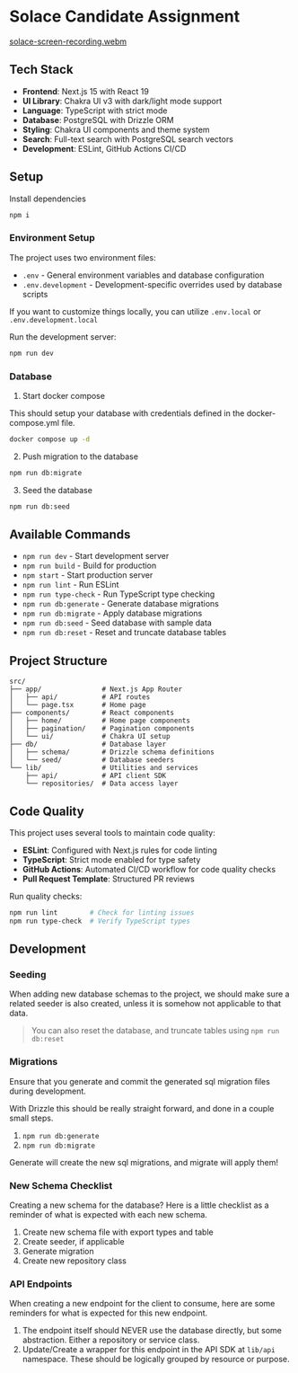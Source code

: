 # Solace Candidate Assignment

[solace-screen-recording.webm](https://github.com/user-attachments/assets/c57cd6a5-4b6b-4bb9-957b-dfc3b132f5ed)


## Tech Stack

- **Frontend**: Next.js 15 with React 19
- **UI Library**: Chakra UI v3 with dark/light mode support
- **Language**: TypeScript with strict mode
- **Database**: PostgreSQL with Drizzle ORM
- **Styling**: Chakra UI components and theme system
- **Search**: Full-text search with PostgreSQL search vectors
- **Development**: ESLint, GitHub Actions CI/CD

## Setup

Install dependencies

```bash
npm i
```

### Environment Setup

The project uses two environment files:
- `.env` - General environment variables and database configuration
- `.env.development` - Development-specific overrides used by database scripts

If you want to customize things locally, you can utilize `.env.local` or `.env.development.local`

Run the development server:

```bash
npm run dev
```

### Database

1. Start docker compose

This should setup your database with credentials defined in the docker-compose.yml file.

```bash
docker compose up -d
```

2. Push migration to the database

```bash
npm run db:migrate
```

3. Seed the database

```bash
npm run db:seed
```

## Available Commands

- `npm run dev` - Start development server
- `npm run build` - Build for production
- `npm start` - Start production server
- `npm run lint` - Run ESLint
- `npm run type-check` - Run TypeScript type checking
- `npm run db:generate` - Generate database migrations
- `npm run db:migrate` - Apply database migrations
- `npm run db:seed` - Seed database with sample data
- `npm run db:reset` - Reset and truncate database tables

## Project Structure

```
src/
├── app/               # Next.js App Router
│   ├── api/           # API routes
│   └── page.tsx       # Home page
├── components/        # React components
│   ├── home/          # Home page components
│   ├── pagination/    # Pagination components
│   └── ui/            # Chakra UI setup
├── db/                # Database layer
│   ├── schema/        # Drizzle schema definitions
│   └── seed/          # Database seeders
└── lib/               # Utilities and services
    ├── api/           # API client SDK
    └── repositories/  # Data access layer
```

## Code Quality

This project uses several tools to maintain code quality:

- **ESLint**: Configured with Next.js rules for code linting
- **TypeScript**: Strict mode enabled for type safety
- **GitHub Actions**: Automated CI/CD workflow for code quality checks
- **Pull Request Template**: Structured PR reviews

Run quality checks:
```bash
npm run lint        # Check for linting issues
npm run type-check  # Verify TypeScript types
```

## Development

### Seeding

When adding new database schemas to the project, we should make sure a related seeder is also created, unless
it is somehow not applicable to that data.

> You can also reset the database, and truncate tables using `npm run db:reset`

### Migrations

Ensure that you generate and commit the generated sql migration files during development.

With Drizzle this should be really straight forward, and done in a couple small steps.

1. `npm run db:generate`
2. `npm run db:migrate`

Generate will create the new sql migrations, and migrate will apply them!

### New Schema Checklist

Creating a new schema for the database? Here is a little checklist as a reminder of what is expected with
each new schema.

1. Create new schema file with export types and table
2. Create seeder, if applicable
3. Generate migration
4. Create new repository class

### API Endpoints

When creating a new endpoint for the client to consume, here are some reminders for what is expected for this new
endpoint.

1. The endpoint itself should NEVER use the database directly, but some abstraction. Either a repository or service class.
2. Update/Create a wrapper for this endpoint in the API SDK at `lib/api` namespace. These should be logically grouped
by resource or purpose.
